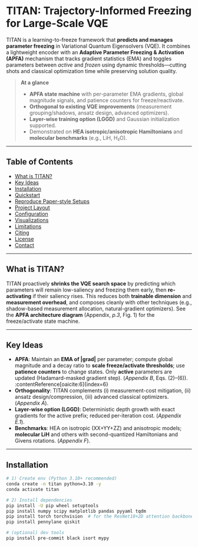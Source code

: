 # TITAN: Trajectory-Informed Freezing for Large-Scale VQE

TITAN is a learning-to-freeze framework that **predicts and manages parameter freezing** in Variational Quantum Eigensolvers (VQE). It combines a lightweight encoder with an **Adaptive Parameter Freezing & Activation (APFA)** mechanism that tracks gradient statistics (EMA) and toggles parameters between *active* and *frozen* using dynamic thresholds—cutting shots and classical optimization time while preserving solution quality. 
> **At a glance**
> - **APFA state machine** with per-parameter EMA gradients, global magnitude signals, and patience counters for freeze/reactivate. 
> - **Orthogonal to existing VQE improvements** (measurement grouping/shadows, ansatz design, advanced optimizers). 
> - **Layer-wise training option (LGGD)** and Gaussian initialization supported. 
> - Demonstrated on **HEA isotropic/anisotropic Hamiltonians** and **molecular benchmarks** (e.g., LiH, H₂O). 

---

## Table of Contents
- [What is TITAN?](#what-is-titan)
- [Key Ideas](#key-ideas)
- [Installation](#installation)
- [Quickstart](#quickstart)
- [Reproduce Paper-style Setups](#reproduce-paper-style-setups)
- [Project Layout](#project-layout)
- [Configuration](#configuration)
- [Visualizations](#visualizations)
- [Limitations](#limitations)
- [Citing](#citing)
- [License](#license)
- [Contact](#contact)

---

## What is TITAN?

TITAN proactively **shrinks the VQE search space** by predicting which parameters will remain low-saliency and freezing them early, then **re-activating** if their saliency rises. This reduces both **trainable dimension** and **measurement overhead**, and composes cleanly with other techniques (e.g., shadow-based measurement allocation, natural-gradient optimizers). See the **APFA architecture diagram** (Appendix, *p.3*, Fig. 1) for the freeze/activate state machine. 

---

## Key Ideas

- **APFA**: Maintain an **EMA of |grad|** per parameter; compute global magnitude and a decay ratio to **scale freeze/activate thresholds**; use **patience counters** to change states. Only **active** parameters are updated (Hadamard-masked gradient step). (*Appendix B*, Eqs. (2)–(6)). :contentReference[oaicite:6]{index=6}  
- **Orthogonality**: TITAN complements (i) measurement-cost mitigation, (ii) ansatz design/compression, (iii) advanced classical optimizers. (*Appendix A*). 
- **Layer-wise option (LGGD)**: Deterministic depth growth with exact gradients for the active prefix; reduced per-iteration cost. (*Appendix E.1*). 
- **Benchmarks**: HEA on isotropic (XX+YY+ZZ) and anisotropic models; **molecular LiH** and others with second-quantized Hamiltonians and Givens rotations. (*Appendix F*). 

---

## Installation

```bash
# 1) Create env (Python 3.10+ recommended)
conda create -n titan python=3.10 -y
conda activate titan

# 2) Install dependencies
pip install -U pip wheel setuptools
pip install numpy scipy matplotlib pandas pyyaml tqdm
pip install torch torchvision  # for the ResNet18+2D attention backbone
pip install pennylane qiskit

# (optional) dev tools
pip install pre-commit black isort mypy
